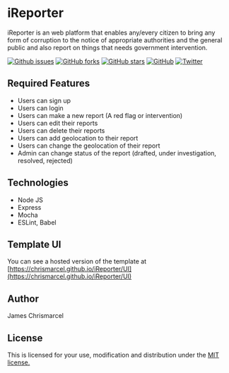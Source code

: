 # iReporter

iReporter is an web platform that enables any/every citizen to bring any form of corruption to the notice of appropriate authorities and the general public and also report on things that needs government intervention.

[![Github issues](https://img.shields.io/github/issues-raw/Chrismarcel/iReporter.svg?style=popout)](https://github.com/Chrismarcel/iReporter/issues)
[![GitHub forks](https://img.shields.io/github/forks/Chrismarcel/iReporter.svg?style=popout)](https://github.com/Chrismarcel/iReporter/network)
[![GitHub stars](https://img.shields.io/github/stars/Chrismarcel/iReporter.svg)](https://github.com/Chrismarcel/iReporter/stargazers)
[![GitHub](https://img.shields.io/github/license/Chrismarcel/iReporter.svg?style=popout)](https://github.com/Chrismarcel/iReporter/blob/develop/LICENSE)
[![Twitter](https://img.shields.io/twitter/url/https/github.com/Chrismarcel/iReporter.svg?style=social)](https://twitter.com/intent/tweet?text=Wow:&url=https%3A%2F%2Fgithub.com%2FChrismarcel%2FiReporter)

## Required Features

- Users can sign up
- Users can login
- Users can make a new report (A red flag or intervention)
- Users can edit their reports
- Users can delete their reports
- Users can add geolocation to their report
- Users can change the geolocation of their report
- Admin can change status of the report (drafted, under investigation, resolved, rejected)

## Technologies

- Node JS
- Express
- Mocha
- ESLint, Babel

## Template UI

You can see a hosted version of the template at [https://chrismarcel.github.io/iReporter/UI](https://chrismarcel.github.io/iReporter/UI)

## Author

James Chrismarcel

## License

This is licensed for your use, modification and distribution under the [MIT license.](https://opensource.org/licenses/MIT)
